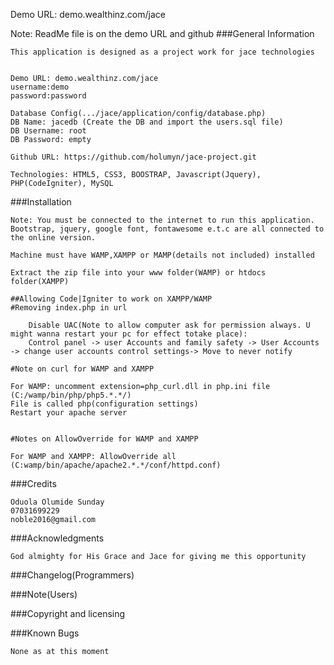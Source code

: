Demo URL: demo.wealthinz.com/jace

Note: ReadMe file is on the demo URL and github
###General Information

	This application is designed as a project work for jace technologies
	

	Demo URL: demo.wealthinz.com/jace
	username:demo
	password:password

	Database Config(.../jace/application/config/database.php)
	DB Name: jacedb (Create the DB and import the users.sql file)
	DB Username: root
	DB Password: empty

	Github URL: https://github.com/holumyn/jace-project.git

	Technologies: HTML5, CSS3, BOOSTRAP, Javascript(Jquery), PHP(CodeIgniter), MySQL

###Installation

	Note: You must be connected to the internet to run this application.
	Bootstrap, jquery, google font, fontawesome e.t.c are all connected to the online version. 

	Machine must have WAMP,XAMPP or MAMP(details not included) installed

	Extract the zip file into your www folder(WAMP) or htdocs folder(XAMPP)

	##Allowing Code|Igniter to work on XAMPP/WAMP
	#Removing index.php in url

		Disable UAC(Note to allow computer ask for permission always. U might wanna restart your pc for effect totake place):
		Control panel -> user Accounts and family safety -> User Accounts -> change user accounts control settings-> Move to never notify

	#Note on curl for WAMP and XAMPP
	
	For WAMP: uncomment extension=php_curl.dll in php.ini file
	(C:/wamp/bin/php/php5.*.*/) 
	File is called php(configuration settings)
	Restart your apache server


	#Notes on AllowOverride for WAMP and XAMPP

	For WAMP and XAMPP: AllowOverride all
	(C:wamp/bin/apache/apache2.*.*/conf/httpd.conf)
	


###Credits
	
	Oduola Olumide Sunday
	07031699229
	noble2016@gmail.com

###Acknowledgments

	God almighty for His Grace and Jace for giving me this opportunity

###Changelog(Programmers)

###Note(Users)

###Copyright and licensing

###Known Bugs

	None as at this moment